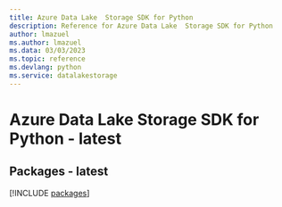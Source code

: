 ```yaml
---
title: Azure Data Lake  Storage SDK for Python
description: Reference for Azure Data Lake  Storage SDK for Python
author: lmazuel
ms.author: lmazuel
ms.data: 03/03/2023
ms.topic: reference
ms.devlang: python
ms.service: datalakestorage
---
```

# Azure Data Lake  Storage SDK for Python - latest
## Packages - latest
[!INCLUDE [packages](data-lake--storage-index.md)]